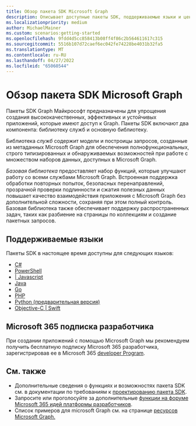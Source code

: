 ```yaml
---
title: Обзор пакета SDK Microsoft Graph
description: Описывает доступные пакеты SDK, поддерживаемые языки и ценность, которую они предоставляют разработчикам.
ms.localizationpriority: medium
author: MichaelMainer
ms.custom: scenarios:getting-started
ms.openlocfilehash: 9fdd4d5cc858413b08ff4f86c2b564611617c315
ms.sourcegitcommit: 5516b107d72caef6ec042fe74228be4031b32fa5
ms.translationtype: MT
ms.contentlocale: ru-RU
ms.lasthandoff: 04/27/2022
ms.locfileid: "65060544"
---
```

# <a name="microsoft-graph-sdks-overview"></a>Обзор пакета SDK Microsoft Graph

Пакеты SDK Graph Майкрософт предназначены для упрощения создания высококачественных, эффективных и устойчивых приложений, которые имеют доступ к Graph. Пакеты SDK включают два компонента: библиотеку служб и основную библиотеку.

Библиотека *служб* содержит модели и построицы запросов, созданные из метаданных Microsoft Graph для обеспечения полнофункциональных, строго типизированных и обнаруживаемых возможностей при работе с множеством наборов данных, доступных в Microsoft Graph.

*Базовая библиотека* предоставляет набор функций, которые улучшают работу со всеми службами Microsoft Graph. Встроенная поддержка обработки повторных попыток, безопасных перенаправлений, прозрачной проверки подлинности и сжатия полезных данных повышает качество взаимодействия приложения с Microsoft Graph без дополнительной сложности, сохраняя при этом полный контроль. Базовая библиотека также обеспечивает поддержку распространенных задач, таких как разбиение на страницы по коллекциям и создание пакетных запросов.

## <a name="supported-languages"></a>Поддерживаемые языки

Пакеты SDK в настоящее время доступны для следующих языков:

- [C#](https://github.com/microsoftgraph/msgraph-sdk-dotnet)
- [PowerShell](https://github.com/microsoftgraph/msgraph-sdk-powershell)
- [| Javascript](https://github.com/microsoftgraph/msgraph-sdk-javascript)
- [Java](https://github.com/microsoftgraph/msgraph-sdk-java)
- [Go](https://github.com/microsoftgraph/msgraph-sdk-go)
- [PHP](https://github.com/microsoftgraph/msgraph-sdk-php)
- [Python (предварительная версия)](https://github.com/microsoftgraph/msgraph-sdk-python-core)
- [Objective-C | Swift](https://github.com/microsoftgraph/msgraph-sdk-objc)

## <a name="microsoft-365-developer-subscription"></a>Microsoft 365 подписка разработчика

При создании приложений с помощью Microsoft Graph мы рекомендуем получить бесплатную подписку Microsoft 365 разработчика, зарегистрировав ее в Microsoft 365 [developer Program](https://developer.microsoft.com/microsoft-365/dev-program).

## <a name="see-also"></a>См. также

* Дополнительные сведения о функциях и возможностях пакета SDK см. в документации по требованиям к [проектированию пакета SDK](https://github.com/microsoftgraph/msgraph-sdk-design).
* Запросите или проголосуйте за дополнительные [функции на форуме Microsoft 365 идей платформы разработчиков](https://techcommunity.microsoft.com/t5/microsoft-365-developer-platform/idb-p/Microsoft365DeveloperPlatform/label-name/Microsoft%20Graph). 
* Список примеров для microsoft Graph см. на странице [ресурсов Microsoft Graph.](https://developer.microsoft.com/en-us/graph/gallery/?filterBy=Samples)
